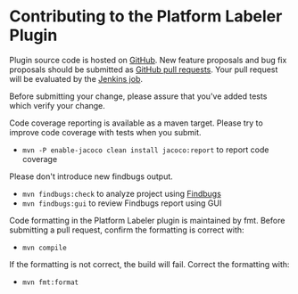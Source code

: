 Contributing to the Platform Labeler Plugin
==============================

Plugin source code is hosted on [GitHub](https://github.com/jenkinsci/platformlabeler-plugin).
New feature proposals and bug fix proposals should be submitted as
[GitHub pull requests](https://help.github.com/articles/creating-a-pull-request).
Your pull request will be evaluated by the [Jenkins job](https://ci.jenkins.io/job/Plugins/job/platformlabeler-plugin/).

Before submitting your change, please assure that you've added tests
which verify your change.

Code coverage reporting is available as a maven target.
Please try to improve code coverage with tests when you submit.
* `mvn -P enable-jacoco clean install jacoco:report` to report code coverage

Please don't introduce new findbugs output.
* `mvn findbugs:check` to analyze project using [Findbugs](http://findbugs.sourceforge.net/)
* `mvn findbugs:gui` to review Findbugs report using GUI

Code formatting in the Platform Labeler plugin is maintained by fmt.
Before submitting a pull request, confirm the formatting is correct with:

* `mvn compile`

If the formatting is not correct, the build will fail.  Correct the formatting with:

* `mvn fmt:format`
